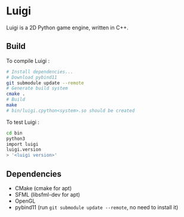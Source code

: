 # Luigi

Luigi is a 2D Python game engine, written in C++.

## Build

To compile Luigi :

```sh
# Install dependencies...
# Download pybind11
git submodule update --remote
# Generate build system
cmake .
# Build
make
# bin/luigi.cpython<system>.so should be created
```

To test Luigi :

```sh
cd bin
python3
import luigi
luigi.version
> '<luigi version>'
```

## Dependencies

- CMake (cmake for apt)
- SFML (libsfml-dev for apt)
- OpenGL
- pybind11 (run ```git submodule update --remote```, no need to install it)

